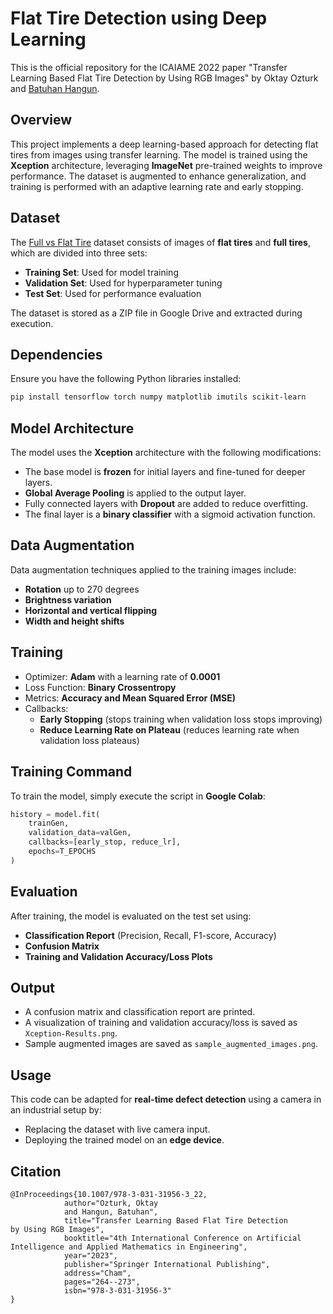 # Flat Tire Detection using Deep Learning
This is the official repository for the ICAIAME 2022 paper "Transfer Learning Based Flat Tire Detection by Using RGB Images" by Oktay Ozturk and [Batuhan Hangun](https://github.com/batuhanhangun).


## Overview
This project implements a deep learning-based approach for detecting flat tires from images using transfer learning. The model is trained using the **Xception** architecture, leveraging **ImageNet** pre-trained weights to improve performance. The dataset is augmented to enhance generalization, and training is performed with an adaptive learning rate and early stopping.

## Dataset
The [Full vs Flat Tire](https://www.kaggle.com/datasets/rhammell/full-vs-flat-tire-images) dataset consists of images of **flat tires** and **full tires**, which are divided into three sets:
- **Training Set**: Used for model training
- **Validation Set**: Used for hyperparameter tuning
- **Test Set**: Used for performance evaluation

The dataset is stored as a ZIP file in Google Drive and extracted during execution.

## Dependencies
Ensure you have the following Python libraries installed:
```bash
pip install tensorflow torch numpy matplotlib imutils scikit-learn
```

## Model Architecture
The model uses the **Xception** architecture with the following modifications:
- The base model is **frozen** for initial layers and fine-tuned for deeper layers.
- **Global Average Pooling** is applied to the output layer.
- Fully connected layers with **Dropout** are added to reduce overfitting.
- The final layer is a **binary classifier** with a sigmoid activation function.

## Data Augmentation
Data augmentation techniques applied to the training images include:
- **Rotation** up to 270 degrees
- **Brightness variation**
- **Horizontal and vertical flipping**
- **Width and height shifts**

## Training
- Optimizer: **Adam** with a learning rate of **0.0001**
- Loss Function: **Binary Crossentropy**
- Metrics: **Accuracy and Mean Squared Error (MSE)**
- Callbacks:
  - **Early Stopping** (stops training when validation loss stops improving)
  - **Reduce Learning Rate on Plateau** (reduces learning rate when validation loss plateaus)

## Training Command
To train the model, simply execute the script in **Google Colab**:
```python
history = model.fit(
    trainGen,
    validation_data=valGen,
    callbacks=[early_stop, reduce_lr],
    epochs=T_EPOCHS
)
```

## Evaluation
After training, the model is evaluated on the test set using:
- **Classification Report** (Precision, Recall, F1-score, Accuracy)
- **Confusion Matrix**
- **Training and Validation Accuracy/Loss Plots**

## Output
- A confusion matrix and classification report are printed.
- A visualization of training and validation accuracy/loss is saved as `Xception-Results.png`.
- Sample augmented images are saved as `sample_augmented_images.png`.

## Usage
This code can be adapted for **real-time defect detection** using a camera in an industrial setup by:
- Replacing the dataset with live camera input.
- Deploying the trained model on an **edge device**.

## Citation
```
@InProceedings{10.1007/978-3-031-31956-3_22,
            author="Ozturk, Oktay
            and Hangun, Batuhan",
            title="Transfer Learning Based Flat Tire Detection by Using RGB Images",
            booktitle="4th International Conference on Artificial Intelligence and Applied Mathematics in Engineering",
            year="2023",
            publisher="Springer International Publishing",
            address="Cham",
            pages="264--273",
            isbn="978-3-031-31956-3"
}
```
